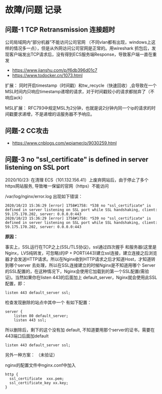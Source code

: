 # 故障/问题 记录

## 问题-1 TCP Retransmission 连接超时

公司局域网内“部分机器”不能访问公司官网 （不同vlan都有出现，windows上这样的情况多一点），但是从外网访问公司官网是正常的。用wireshark 抓包后，发现客户端发出TCP请求后，没有得到ECS服务端Response，导致客户端一直在重发

- https://www.jianshu.com/p/f6db396d01c7
- https://www.todocker.cn/1073.html

扩展：
同时开启timestamp（时间戳）和tw_recycle（快速回收）,会导致在一个MSL时间内只响应timestamp递增的请求，对于时间戳较小的请求都抛弃了（不响应ack）

MSL扩展： RFC793中规定MSL为2分钟，也就是说2分钟内同一个ip的请求的时间戳要求递增，不是递增的话服务器不予响应。

## 问题-2 CC攻击

- https://www.cnblogs.com/wpjamer/p/9030259.html

## 问题-3 no "ssl_certificate" is defined in server listening on SSL port

2020/10/23: 在清理 ECS（101.132.156.41）上废弃网站后，由于停止了多个https网站服务, 导致唯一保留的官网（https）不能访问

/var/log/nginx/error.log 出现如下错误：

``` shell
2020/10/23 15:36:29 [error] 1758#1758: *538 no "ssl_certificate" is defined in server listening on SSL port while SSL handshaking, client: 59.175.170.202, server: 0.0.0.0:443
2020/10/23 15:36:29 [error] 1758#1758: *539 no "ssl_certificate" is defined in server listening on SSL port while SSL handshaking, client: 59.175.170.202, server: 0.0.0.0:443
```

**原因：**

事实上，SSL运行在TCP之上(SSL/TLS协议)，ssl通过四次握手 和服务器(这里是Nginx，LVS纯转发，可忽略)的IP + PORT(443)建立ssl连接，建立连接之后浏览器才会发送HTTP请求。所以在Nginx收到HTTP请求之后才知道Host，才知道转到哪个server 去处理，所以在SSL连接建立的时候Nginx是不知道用哪个 Server 的SSL配置的，在这种情况下，Nginx会使用它加载到的第一个SSL配置(需验证)。当然如果你在listen 443的后面加上 default_server，Nginx就会使用此SSL配置，即：

`listen 443 default_server ssl;`

检查发现删除的站点中其中一个 有如下配置：

``` shell
server {
    listen 80 default_server;
    listen 443 ssl;
```

所以删除后，剩下的这个没有加 default, 不知道要用那个server的证书，需要在443端口后面加default

`listen 443 default_server ssl;`

另外一种方案： （未验证）

nginx的配置文件中nginx.conf中加入

``` text
http {
  ssl_certificate  xxx.pem;
  ssl_certificate_key xx.key;
}
```

